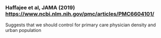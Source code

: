 ### Haffajee et al, JAMA (2019) https://www.ncbi.nlm.nih.gov/pmc/articles/PMC6604101/

Suggests that we should control for primary care physician density and urban population
